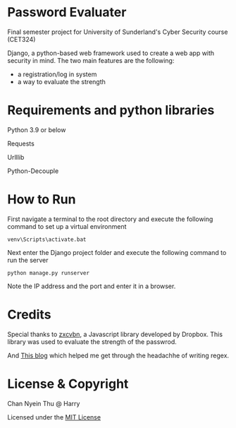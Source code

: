 # Password Evaluater 
Final semester project for University of Sunderland's Cyber Security course (CET324)

Django, a python-based web framework used to create a web app with security in mind. The two main features are the following: 
- a registration/log in system
- a way to evaluate the strength 

# Requirements and  python libraries 
Python 3.9 or below

Requests

Urlllib

Python-Decouple

# How to Run
First navigate a terminal to the root directory and execute the following command to set up a virtual environment
```
venv\Scripts\activate.bat
```
Next enter the Django project folder and execute the following command to run the server
```
python manage.py runserver
```
Note the IP address and the port and enter it in a browser. 
# Credits
Special thanks to [zxcvbn](https://github.com/dropbox/zxcvbn), a Javascript library developed by Dropbox. This library was used to evaluate the strength of the passwrod. 

And [This blog](https://www.ocpsoft.org/tutorials/regular-expressions/password-regular-expression/) which helped me get through the headachhe of writing regex. 

# License & Copyright

Chan Nyein Thu @ Harry 

Licensed under the [MIT License](LICENSE) 
